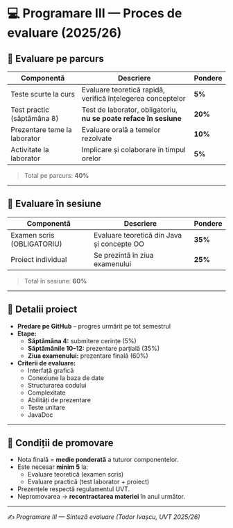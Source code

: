 # 💻 Programare III — Proces de evaluare (2025/26)

## 🔹 Evaluare pe parcurs
| Componentă | Descriere | Pondere |
|-------------|------------|----------|
| Teste scurte la curs | Evaluare teoretică rapidă, verifică înțelegerea conceptelor | **5%** |
| Test practic (săptămâna 8) | Test de laborator, obligatoriu, **nu se poate reface în sesiune** | **20%** |
| Prezentare teme la laborator | Evaluare orală a temelor rezolvate | **10%** |
| Activitate la laborator | Implicare și colaborare în timpul orelor | **5%** |

> Total pe parcurs: **40%**

---

## 🧾 Evaluare în sesiune
| Componentă | Descriere | Pondere |
|-------------|------------|----------|
| Examen scris (OBLIGATORIU) | Evaluare teoretică din Java și concepte OO | **35%** |
| Proiect individual | Se prezintă în ziua examenului | **25%** |

> Total în sesiune: **60%**

---

## 🧩 Detalii proiect
- **Predare pe GitHub** – progres urmărit pe tot semestrul  
- **Etape:**  
  - **Săptămâna 4:** submitere cerințe (5%)  
  - **Săptămânile 10–12:** prezentare parțială (35%)  
  - **Ziua examenului:** prezentare finală (60%)  
- **Criterii de evaluare:**  
  - Interfață grafică  
  - Conexiune la baza de date  
  - Structurarea codului  
  - Complexitate  
  - Abilități de prezentare  
  - Teste unitare  
  - JavaDoc  

---

## 🎯 Condiții de promovare
- Nota finală = **medie ponderată** a tuturor componentelor.  
- Este necesar **minim 5** la:  
  - Evaluare teoretică (examen scris)  
  - Evaluare practică (test laborator + proiect)  
- Prezențele respectă regulamentul UVT.  
- Nepromovarea → **recontractarea materiei** în anul următor.

---

✍️ _Programare III — Sinteză evaluare (Todor Ivașcu, UVT 2025/26)_
